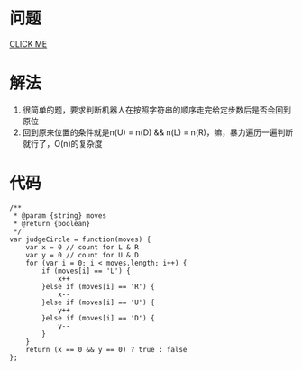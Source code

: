 # 问题
[CLICK ME](https://leetcode.com/problems/judge-route-circle/description/)

# 解法
1. 很简单的题，要求判断机器人在按照字符串的顺序走完给定步数后是否会回到原位
2. 回到原来位置的条件就是n(U) = n(D) && n(L) = n(R)，嘛，暴力遍历一遍判断就行了，O(n)的复杂度
# 代码
```
/**
 * @param {string} moves
 * @return {boolean}
 */
var judgeCircle = function(moves) {
    var x = 0 // count for L & R
    var y = 0 // count for U & D
    for (var i = 0; i < moves.length; i++) {
        if (moves[i] == 'L') {
            x++
        }else if (moves[i] == 'R') {
            x--
        }else if (moves[i] == 'U') {
            y++
        }else if (moves[i] == 'D') {
            y--
        }
    }
    return (x == 0 && y == 0) ? true : false
};
```
